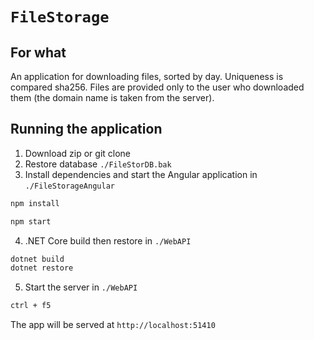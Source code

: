 # `FileStorage`

## For what

An application for downloading files, sorted by day. Uniqueness is compared sha256. Files are provided only to the user who downloaded them (the domain name is taken from the server).

## Running the application

1. Download zip or git clone
2. Restore database `./FileStorDB.bak`
3. Install dependencies and start the Angular application in `./FileStorageAngular`

```sh
npm install
```

```sh
npm start
```

4. .NET Core build then restore in `./WebAPI`

```sh
dotnet build
dotnet restore
```

5. Start the server in `./WebAPI`

```sh
ctrl + f5
```

The app will be served at `http://localhost:51410`

